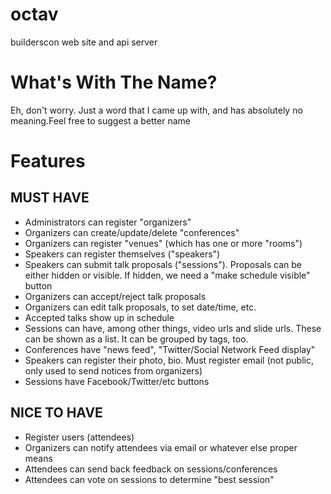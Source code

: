 # octav

builderscon web site and api server

# What's With The Name?

Eh, don't worry. Just a word that I came up with, and has absolutely no meaning.Feel free to suggest a better name

# Features

## MUST HAVE

* Administrators can register "organizers"
* Organizers can create/update/delete "conferences"
* Organizers can register "venues" (which has one or more "rooms")
* Speakers can register themselves ("speakers")
* Speakers can submit talk proposals ("sessions"). Proposals can be either hidden or visible. If hidden, we need a "make schedule visible" button
* Organizers can accept/reject talk proposals
* Organizers can edit talk proposals, to set date/time, etc.
* Accepted talks show up in schedule
* Sessions can have, among other things, video urls and slide urls. These can be shown as a list. It can be grouped by tags, too.
* Conferences have "news feed", "Twitter/Social Network Feed display"
* Speakers can register their photo, bio. Must register email (not public, only used to send notices from organizers)
* Sessions have Facebook/Twitter/etc buttons

## NICE TO HAVE

* Register users (attendees)
* Organizers can notify attendees via email or whatever else proper means
* Attendees can send back feedback on sessions/conferences
* Attendees can vote on sessions to determine "best session"
